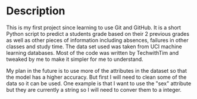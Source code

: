 # Description 
This is my first project since learning to use Git and GitHub. It is a short Python script to
predict a students grade based on their 2 previous grades as well as other pieces of information
including absences, failures in other classes and study time. The data set used was taken
from UCI machine learning databases. Most of the code was written by TechwithTim and tweaked
by me to make it simpler for me to understand.

My plan in the future is to use more of the attributes in the dataset so that the model has a higher
accuracy. But first I will need to clean some of the data so it can be used.
One example is that I want to use the "sex" attribute but they are currently a string so I will need to conver them
to a integer.
 
